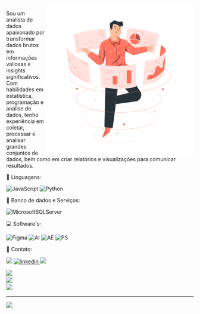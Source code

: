 <img src="./image.svg" min-width="400px" max-width="400px" width="400px" align="right" alt="Computador iuriCode">

<p align="left"> 
  Sou um analista de dados apaixonado por transformar dados brutos em informações valiosas e insights significativos. Com habilidades em estatística, programação e análise de dados, tenho experiência em coletar, processar e analisar grandes conjuntos de dados, bem como em criar relatórios e visualizações para comunicar resultados.
</p>

<p align="left">
  🦄 Linguagens:
  
  ![JavaScript](https://img.shields.io/badge/javascript-%23323330.svg?style=for-the-badge&logo=javascript&logoColor=%23F7DF1E)
  ![Python](https://img.shields.io/badge/python-3670A0?style=for-the-badge&logo=python&logoColor=ffdd54)
</p>

<p align="left">
 💼 Banco de dados e Serviços:

![MicrosoftSQLServer](https://img.shields.io/badge/Microsoft%20SQL%20Server-CC2927?style=for-the-badge&logo=microsoft%20sql%20server&logoColor=white)

<p align="left">
 💻 Software's:

![Figma](https://img.shields.io/badge/Figma-F24E1E?style=for-the-badge&logo=figma&logoColor=white)
![AI](https://img.shields.io/badge/Adobe%20Illustrator-FF9A00?style=for-the-badge&logo=adobe%20illustrator&logoColor=white)
![AE](https://img.shields.io/badge/Adobe%20after%20affects-CF96FD?style=for-the-badge&logo=Adobe%20after%20effects&logoColor=393665)
![PS](https://img.shields.io/badge/Adobe%20Photoshop-31A8FF?style=for-the-badge&logo=Adobe%20Photoshop&logoColor=black)



<p align="left">
  💬 Contato:

  <a href = "mailto:lucasnascimento.brn@gmail.com" alt="e-mail"><img src="https://img.shields.io/badge/Gmail-D14836?style=for-the-badge&logo=gmail&logoColor=white" target="_blank"></a> 
  <a href="https://www.linkedin.com/in/lucas-data/" alt="Linkedin" target="_blank">
    <img src="https://img.shields.io/badge/linkedin-%230077B5.svg?style=for-the-badge&logo=linkedin&logoColor=white" alt="linkedin">
  </a>
  <a href="https://www.instagram.com/_c4sluu/" alt="Instagram" target="_blank">
   <img src = "https://img.shields.io/badge/instagram-%23E4405F.svg?&style=for-the-badge&logo=instagram&logoColor=white">
  </a>
</p>

![](https://github-readme-stats.vercel.app/api?username=c4slu&theme=dark&hide_border=true&include_all_commits=false&count_private=false)<br/>
![](https://github-readme-streak-stats.herokuapp.com/?user=c4slu&theme=dark&hide_border=true)<br/>
![](https://github-readme-stats.vercel.app/api/top-langs/?username=c4slu&theme=dark&hide_border=true&include_all_commits=false&count_private=false&layout=compact)

---
[![](https://visitcount.itsvg.in/api?id=c4slu&icon=0&color=0)](https://visitcount.itsvg.in)

<!-- Proudly created with GPRM ( https://gprm.itsvg.in ) -->
